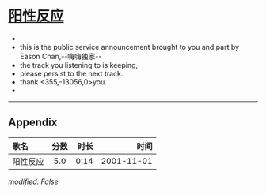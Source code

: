 # [阳性反应](https://music.163.com/song?id=67267)

* 
* this is the public service announcement brought to you and part by Eason Chan,--嗨嗨独家--
* the track you listening to is keeping,
* please persist to the next track.
* thank <355,-13056,0>you.
* 


---

## Appendix

|歌名|分数|时长|时间|
|:---|:---:|---:|---:|
|阳性反应|5.0|0:14|2001-11-01

*modified: False*